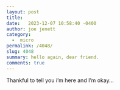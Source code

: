 ```yaml
---
layout: post
title:  
date:   2023-12-07 10:58:40 -0400
author: joe jenett
category:
  -  micro
permalink: /4048/
slug: 4048
summary: hello again, dear friend.
comments: true
---
```

Thankful to tell you i’m here and I’m okay...

<a href="https://brid.gy/publish/mastodon"></a>